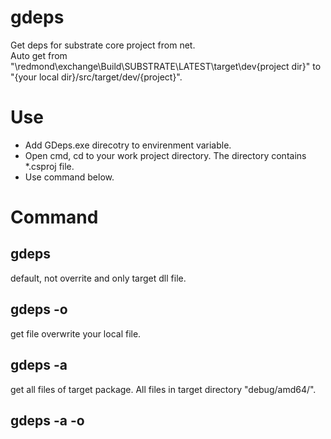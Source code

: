 # gdeps
Get deps for substrate core project from net.             
Auto get from "\\redmond\exchange\Build\SUBSTRATE\LATEST\target\dev\{project dir}" to "{your local dir}/src/target/dev/{project}".    
# Use
* Add GDeps.exe direcotry to envirenment variable.
* Open cmd, cd to your work project directory. The directory contains *.csproj file.   
* Use command below.
# Command 
## gdeps  
default, not overrite and only target dll file.  
## gdeps -o   
get file overwrite your local file. 
## gdeps -a   
get all files of target package. All files in target directory "debug/amd64/".  
## gdeps -a -o   

